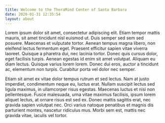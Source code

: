 ```yaml
---
title: Welcome to the TheraMind Center of Santa Barbara
date: 2020-01-31 12:35:54
layout: about
---
```

Lorem ipsum dolor sit amet, consectetur adipiscing elit. Etiam tempor mattis mauris, sit amet tincidunt nisl euismod ut. Duis semper sed sem sed posuere. Maecenas et vulputate tortor. Aenean tempus magna libero, non eleifend lectus fermentum eget. Praesent efficitur sapien vitae viverra laoreet. Quisque a pharetra dui, nec lacinia tortor. Donec quis cursus dolor, eget facilisis turpis. Aenean egestas id enim sit amet volutpat. Aliquam eu diam lectus. Quisque varius lorem lorem. Donec dui eros, auctor a tincidunt ac, elementum non turpis. Curabitur porta vel dolor nec semper.

Etiam sit amet ex vitae dolor tempus rutrum et sed lectus. Nam at justo imperdiet, condimentum neque eu, luctus erat. Nullam suscipit lectus sed ligula maximus, in ullamcorper risus egestas. Maecenas luctus et nisi non pellentesque. Fusce malesuada, urna vitae maximus facilisis, ipsum lorem aliquet lectus, at ornare risus est sed ex. Donec mattis sagittis erat, nec gravida sapien volutpat nec. Orci varius natoque penatibus et magnis dis parturient montes, nascetur ridiculus mus. Morbi sem est, mattis nec gravida vitae, iaculis vel tortor.